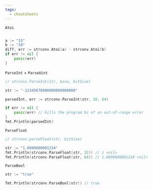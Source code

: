 ```yaml
---
tags:
  - cheatsheets
---
```

`Atoi`

```Go

a := "15"
b := "10"
diff, err := strconv.Atoi(a) - strconv.Atoi(b)
if err != nil {
	panic(err)
}
```

`ParseInt` + `ParseUint`

```Go
// strconv.ParseInt(str, base, bitSize)

str := "-12345678900000000000000"

parsedInt, err := strconv.ParseInt(str, 10, 64)

if err != nil {
	panic(err) // kills the program bc of an out-of-range error
}
fmt.Println(parsedInt)
```

`ParseFloat`

```Go
// strconv.parseFloat(str, bitSize)

str := "1.0000000001234"
fmt.Println(strconv.ParseFloat(str, 32)) // 1 <nil>
fmt.Println(strconv.ParseFloat(str, 64)) // 1.0000000001234 <nil>
```

`ParseBool`

```Go
str := "true"

fmt.Println(strconv.ParseBool(str)) // true
```